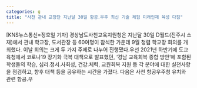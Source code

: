 ```yaml
---
categories: g
title: "사천 관내 교장단 지난달 30일 항공․우주 최신 기술 체험 미래인재 육성 다짐"
---
```

[KNS뉴스통신=정호일 기자] 경상남도사천교육지원청은 지난달 30일 D월드(진주시 소재)에서 관내 학교장, 도서관장 등 60여명이 참석한 가운데 9월 청렴 학교장 회의를 개최했다. 이날 회의는 크게 두 가지 주제로 나누어 진행됐다.우선 2021년 하반기에 도교육청에서 코로나19 장기화 극복 대책으로 발표했던, ‘경남 교육회복 종합 방안’에 포함된 학생들의 학습, 심리․정서․사회성, 건강․체력, 교원회복 지원 등 각 분야에 대한 실천사항을 점검하고, 향후 대책 등을 공유하는 시간을 가졌다. 다음은 사천 항공우주청 유치와 관련 항공․우